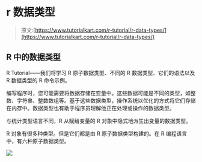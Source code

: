 # r 数据类型

> 原文:[https://www.tutorialkart.com/r-tutorial/r-data-types/](https://www.tutorialkart.com/r-tutorial/r-data-types/)

## R 中的数据类型

R Tutorial——我们将学习 R 原子数据类型、不同的 R 数据类型、它们的语法以及 R 数据类型的 R 命令示例。

编写程序时，您可能需要将数据存储在变量中。这些数据可能是不同的类型，如整数、字符串、整数数组等。基于这些数据类型，操作系统以优化的方式将它们存储在内存中。数据类型也有助于程序员理解他正在处理或操作的数据类型。

与统计类型语言不同，R 从赋给变量的 R 对象中隐式地派生出变量的数据类型。

R 对象有很多种类型。但是它们都是由 R 原子数据类型构建的。在 R 编程语言中，有六种原子数据类型。

[![](../Images/925da31b32d6bc3827932f6c8afb11bb.png)](https://www.tutorialkart.com/)